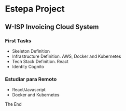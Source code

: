 # Estepa Project
## W-ISP Invoicing Cloud System

### First Tasks
* Skeleton Definition
* Infrastructure Definition. AWS, Docker and Kubernetes
* Tech Stack Definition. React
* Identity Cognito

### Estudiar para Remoto
* React/Javascript
* Docker and Kubernetes






The End